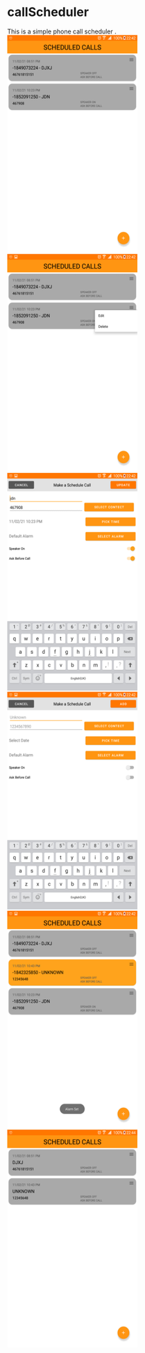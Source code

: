 # callScheduler

This is a simple phone call scheduler  .<br>
<img src="ScreenShots/Screenshot_2021-02-11-22-42-27.png" width="300" height="500"/>
<img src="ScreenShots/Screenshot_2021-02-11-22-42-30.png" width="300" height="500"/>
<img src="ScreenShots/Screenshot_2021-02-11-22-42-39.png" width="300" height="500"/>
<img src="ScreenShots/Screenshot_2021-02-11-22-42-44.png" width="300" height="500"/>
<img src="ScreenShots/Screenshot_2021-02-11-22-43-00.png" width="300" height="500"/>
<img src="ScreenShots/Screenshot_2021-02-11-22-44-30.png" width="300" height="500"/>
